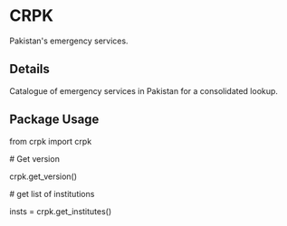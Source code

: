CRPK
====

Pakistan's emergency services.

Details
-------

Catalogue of emergency services in Pakistan for a consolidated lookup.

Package Usage
-------------

from crpk import crpk

\# Get version

crpk.get_version()

\# get list of institutions

insts = crpk.get_institutes()
